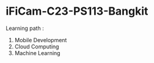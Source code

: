 # iFiCam-C23-PS113-Bangkit
Learning path :
1. Mobile Development
2. Cloud Computing
3. Machine Learning
